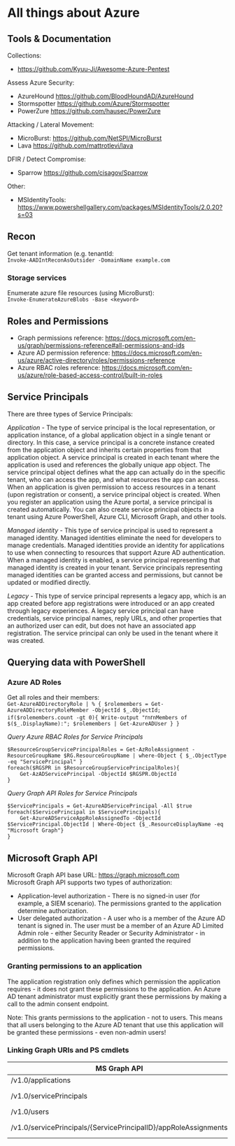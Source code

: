 # All things about Azure

## Tools & Documentation
Collections:   
- https://github.com/Kyuu-Ji/Awesome-Azure-Pentest

Assess Azure Security:   
- AzureHound https://github.com/BloodHoundAD/AzureHound
- Stormspotter https://github.com/Azure/Stormspotter
- PowerZure https://github.com/hausec/PowerZure

Attacking / Lateral Movement:   
- MicroBurst: https://github.com/NetSPI/MicroBurst
- Lava https://github.com/mattrotlevi/lava

DFIR / Detect Compromise:   
- Sparrow https://github.com/cisagov/Sparrow

Other:
- MSIdentityTools: https://www.powershellgallery.com/packages/MSIdentityTools/2.0.20?s=03

## Recon
Get tenant information (e.g. tenantId:   
`Invoke-AADIntReconAsOutsider -DomainName example.com`   

### Storage services
Enumerate azure file resources (using MicroBurst):   
`Invoke-EnumerateAzureBlobs -Base <keyword>`   

## Roles and Permissions
* Graph permissions reference: https://docs.microsoft.com/en-us/graph/permissions-reference#all-permissions-and-ids
* Azure AD permission reference: https://docs.microsoft.com/en-us/azure/active-directory/roles/permissions-reference
* Azure RBAC roles reference: https://docs.microsoft.com/en-us/azure/role-based-access-control/built-in-roles

##  Service Principals
There are three types of Service Principals:   

*Application* - The type of service principal is the local representation, or application instance, of a global application object in a single tenant or directory. In this case, a service principal is a concrete instance created from the application object and inherits certain properties from that application object. A service principal is created in each tenant where the application is used and references the globally unique app object. The service principal object defines what the app can actually do in the specific tenant, who can access the app, and what resources the app can access.
When an application is given permission to access resources in a tenant (upon registration or consent), a service principal object is created. When you register an application using the Azure portal, a service principal is created automatically. You can also create service principal objects in a tenant using Azure PowerShell, Azure CLI, Microsoft Graph, and other tools.

*Managed identity* - This type of service principal is used to represent a managed identity. Managed identities eliminate the need for developers to manage credentials. Managed identities provide an identity for applications to use when connecting to resources that support Azure AD authentication. When a managed identity is enabled, a service principal representing that managed identity is created in your tenant. Service principals representing managed identities can be granted access and permissions, but cannot be updated or modified directly.

*Legacy* - This type of service principal represents a legacy app, which is an app created before app registrations were introduced or an app created through legacy experiences. A legacy service principal can have credentials, service principal names, reply URLs, and other properties that an authorized user can edit, but does not have an associated app registration. The service principal can only be used in the tenant where it was created.

## Querying data with PowerShell

### Azure AD Roles
Get all roles and their members:   
`Get-AzureADDirectoryRole | % { $rolemembers = Get-AzureADDirectoryRoleMember -ObjectId $_.ObjectId; if($rolemembers.count -gt 0){ Write-output "`r`n`r`nMembers of $($_.DisplayName):"; $rolemembers | Get-AzureADUser } }`   

*Query Azure RBAC Roles for Service Principals*   
```
$ResourceGroupServicePrincipalRoles = Get-AzRoleAssignment -ResourceGroupName $RG.ResourceGroupName | where-Object { $_.ObjectType -eq "ServicePrincipal" }
foreach($RGSPR in $ResourceGroupServicePrincipalRoles){
    Get-AzADServicePrincipal -ObjectId $RGSPR.ObjectId
}
```
*Query Graph API Roles for Service Principals*   
```
$ServicePrincipals = Get-AzureADServicePrincipal -All $true
foreach($ServicePrincipal in $ServicePrincipals){
    Get-AzureADServiceAppRoleAssignedTo -ObjectId $ServicePrincipal.ObjectId | Where-Object {$_.ResourceDisplayName -eq "Microsoft Graph"}
}
```

## Microsoft Graph API
Microsoft Graph API base URL: https://graph.microsoft.com   
Microsoft Graph API supports two types of authorization:
* Application-level authorization - There is no signed-in user (for example, a SIEM scenario). The permissions granted to the application determine authorization.
* User delegated authorization - A user who is a member of the Azure AD tenant is signed in. The user must be a member of an Azure AD Limited Admin role - either Security Reader or Security Administrator - in addition to the application having been granted the required permissions.

### Granting permissions to an application
The application registration only defines which permission the application requires - it does not grant these permissions to the application. An Azure AD tenant administrator must explicitly grant these permissions by making a call to the admin consent endpoint.   

Note: This grants permissions to the application - not to users. This means that all users belonging to the Azure AD tenant that use this application will be granted these permissions - even non-admin users!   


### Linking Graph URIs and PS cmdlets
| MS Graph API | PowerShell Cmdlet|
| ------------ | ----------------- |
| /v1.0/applications | Get-AzADApplication |
| /v1.0/servicePrincipals | Get-AzADServicePrincipal |
| /v1.0/users | Get-AzADUser |
| /v1.0/servicePrincipals/{ServicePrincipalID}/appRoleAssignments | Get-AzRoleAssignment |
